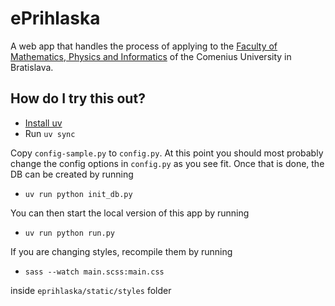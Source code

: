 # ePrihlaska

A web app that handles the process of applying to the
[Faculty of Mathematics, Physics and Informatics](https://fmph.uniba.sk/)
of the Comenius University in Bratislava.

## How do I try this out?

- [Install uv](https://docs.astral.sh/uv/getting-started/installation/)
- Run `uv sync`

Copy `config-sample.py` to `config.py`.
At this point you should most probably change the config options in `config.py`
as you see fit. Once that is done, the DB can be created by running

- `uv run python init_db.py`

You can then start the local version of this app by running

- `uv run python run.py`

If you are changing styles, recompile them by running

- `sass --watch main.scss:main.css`

inside `eprihlaska/static/styles` folder
